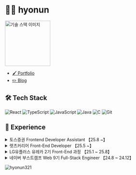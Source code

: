# 👨‍💻 hyonun

<div align="left">
  <img src="https://github.com/user-attachments/assets/c7d1fca9-61a1-4399-9941-0ae0301c7822" width="150" alt="기술 스택 이미지">
</div>

- [🖌️ Portfolio](https://hyonun321.github.io/2025_portfolio_1/)
- [✏️ Blog](https://velog.io/@hyonun)



## 🛠 Tech Stack
![React](https://img.shields.io/badge/React-61DAFB?style=flat&logo=react&logoColor=black)
![TypeScript](https://img.shields.io/badge/TypeScript-3178C6?style=flat&logo=typescript&logoColor=white)
![JavaScript](https://img.shields.io/badge/JavaScript-F7DF1E?style=flat&logo=javascript&logoColor=black)
![Java](https://img.shields.io/badge/Java-007396?style=flat&logo=java&logoColor=white)
![C](https://img.shields.io/badge/C-A8B9CC?style=flat&logo=c&logoColor=black)
![Git](https://img.shields.io/badge/Git-F05032?style=flat&logo=Git&logoColor=white)

## 🏢 Experience

<details>
  <summary>
    토스증권 Frontend Developer Assistant 【25.8 ~】 
  </summary>
  
  > Toss-Invest Frontend Developer Assistant

  
</details>

<details>
  <summary>
    렛츠커리어 Front-End Developer 【25.5 ~】 
  </summary>
  
  > Let's Career Front-end Engineer

  [🌐Site](https://www.letscareer.co.kr/)
 [📘GitHub Repository](https://github.com/Let-s-intern/lets-intern-client)
 
**주요 활동**: **[웹사이트 Frontend 개발]** 
- Backend 개발자, PM, 프로덕트 디자이너 등과의 자유로운 협업을 통해 함께 성장하는 환경 구축
- Next.js 기반의 Frontend 코드베이스 개선 및 검색엔진 최적화를 위한 SSR 작업 수행
- 프로덕트 런칭 후 발생하는 긴급 이슈 대응 및 사용자 경험 개선을 위한 운영 업무 수행
- 내부 운영에 필요한 백오피스 시스템 구축 및 개선을 통해 운영팀과 협업하며 서비스 효율성 극대화

  
</details>
<details>
  <summary>
    LG유플러스 유레카 2기 Front-End 과정 【25.1 ~ 25.8】 
  </summary>
  
  
  > 2025 LG Uplus Ureca Front-end Course

**주요 활동**:
- 웹 아키텍처 기본 및 웹 보안 기초 교육
- 코딩테스트 및 자바 기본역량 
- 코드 리뷰와 페어 프로그래밍을 통한 코드 품질 향상


## 💻 Projects

### 🤖 Me+ (미플러스) – GPT 기반 요금제 추천 챗봇 서비스
> GPT-powered Mobile Plan Recommendation Chatbot


<p align="center">
  <img src="https://github.com/user-attachments/assets/572e43d3-b2ec-4be8-8024-d1467dec4de8" width="400"/>
  <video src="https://github.com/user-attachments/assets/a35c2dd6-d203-4ed0-b392-ee763cfe71a3" width="400"/>
</p>

[🌐Site](https://me-plus-client.vercel.app/)
[📘 GitHub Repository](https://github.com/yeji424/me-plus)
[🔗 발표자료(PPT)](https://www.canva.com/design/DAGrVKE6bnw/QJfV7bizUrdXYFs1XzD1aQ/edit)
[🎥 시연 영상](https://www.youtube.com/watch?v=04NNuDxZ5X0&ab_channel=%ED%81%AC%EB%9D%BC%EC%9D%B4%EB%AF%B8)

**프로젝트 소개**: 
GPT 모델을 활용하여 사용자에게 맞춤형 모바일 요금제를 추천하는 챗봇 기반 웹 서비스입니다.



**담당 업무:**
- GPT 기반 요금제 추천 설계 및 ChatBotPage UI/UX 리드
- 한국투자증권 API와 Puppeteer 기반 크롤링 테스트
- GPT 응답 토큰 최적화를 위한 프롬프트 및 모델 구조 설계
- 실시간 응답 처리를 위한 Socket 통신 및 메모이제이션 구조 설계
- 유저 상태 기반 UX 흐름 제어 (searchParams, React.memo 등 활용)
- 기능 명세서, 설계 기준 정의 및 팀 기술 위키 작성

**핵심 경험:**
![image](https://github.com/user-attachments/assets/e3ad6f49-257b-43b3-b1f0-030dd5eb520c)

- ✅ GPT 설계 인사이트
  - 초기에는 GPT에 모든 요금제 데이터를 통째로 넣는 구조를 실험했으나, 토큰 한계 및 응답 딜레이 문제로 GPT-4.1-mini + DB 필터링 구조로 전환
  - '요금제 4회 응답 내 제공', '응답 속도 최소화', '토큰 소모 절감'을 기준으로 성능 비교 실험과 베이스라인 정의

### 🧠 JobThoughts – 가치관 기반 직업 추천 및 채용 안내 서비스  
> Value-driven Job Recommendation Web App


[🌐Site](https://job-thoughts-client.vercel.app/)
[📘GitHub Repository](https://github.com/hyonun321/JobThoughts)  
[🔗PPT](https://www.canva.com/design/DAGm6Gp7AEs/RV6anLgGtHmjVq6RjZv9dw/view?utm_content=DA%5B%E2%80%A6%5Dhare&utm_medium=link2&utm_source=uniquelinks&utlId=h4543e21b68)






**프로젝트 소개**:  
가치관 기반 직업 추천과 채용 공고 안내를 제공하는 인터랙티브 웹 서비스
  
<table>
  <tr>
    <td><img src="https://github.com/user-attachments/assets/f95064c8-b70e-4b4f-a3c4-c5ac2f74576d" width="400"/></td>
        <td><img src="https://github.com/user-attachments/assets/6ba58355-0cfe-4253-8faa-67221cbb1855" width="400"/></td>
  </tr>
</table>

**담당 업무**:  
- CareerNet API 연동 및 카드 기반 직업 가치관 검사 구현  
- Framer Motion, Sticky 섹션을 활용한 스크롤 기반 인터랙션 UI 설계  
- Puppeteer를 이용한 채용공고 크롤링 테스트 및 Render/Vercel 배포  
- 사용자 흐름 중심의 반응형 UI 및 키보드 기반 UX 구성  
- 팀 내 역할 분담에 따른 기술 위키 작성 및 협업 중심 개발

---


### Doss! - 웹뷰 기반 주식 정보 열람 서비스
> Mobile-View Stock Web Service

[📘 GitHub Repository](https://github.com/hyonun321/toss_copy)

🔗[Video](https://youtu.be/vD-YFp99zmY?si=hNS5s9xW3LVr1I0m)

**프로젝트 소개**:
앱처럼 동작하는 모바일뷰 기반 주식확인 증권 웹 서비스

![1-ezgif com-speed](https://github.com/user-attachments/assets/6ff69ebf-d04a-4fdf-95ce-c4d856097de5)


**담당 업무**:
- Figma를 통해 컴포넌트 및 전체 유저시나리오 워크 플로우 디자인
- Nextjs- App router 를 통한 페이지 라우팅
- 앱 디자인 컴포저블 UI 형식으로 화면 설계
- 디바운싱 & 엘라스틱 서치를 통한 주식정보 조회 (국내, 미국 총 6000개 추가)
- Backend 연동하여 한국투자증권 실시간 주식(국내,미국) 정보 조회 기능 구현
- 시연 영상 제작 (Adobe Premiere Pro)

</details>
<details>
  <summary>
    네이버 부스트캠프 Web 9기 Full-Stack Engineer 【24.8 ~ 24.12】 
  </summary>
  
> 2024 Naver Boostcamp Web Development Course

**주요 활동**:
- 웹 프로그래밍 심화 학습 및 실무 프로젝트 수행
- 팀 프로젝트를 통한 협업 경험 강화
- 코드 리뷰와 페어 프로그래밍을 통한 코드 품질 향상

## 💻 Projects

### Nocta - 실시간 동시편집 마크다운 에디터
> A real-time collaborative Markdown editor powered by CRDT

[🔗 Live Demo](https://nocta.site) | [📘 GitHub Repository](https://github.com/boostcampwm-2024/refactor-web33-Nocta)

![Nocta Preview](https://github.com/user-attachments/assets/05fef68a-1308-4953-9ecd-8f60cb0ab157)

**프로젝트 소개**:
실시간으로 여러 사용자가 동시에 마크다운 문서를 편집할 수 있는 웹 애플리케이션입니다. CRDT 알고리즘을 활용하여 동시성 문제를 해결하고, 실시간 협업 기능을 구현했습니다.

**담당 업무 및 성과**:
- [CRDT 라이브러리 설계 및 구현](https://velog.io/@hyonun/CRDT-%EA%B5%AC%ED%98%84-%EC%97%AC%EC%A0%95%EA%B8%B0-1-CRDT%EB%A5%BC-%EC%82%AC%EC%9A%A9%ED%95%98%EA%B3%A0-%EA%B5%AC%ED%98%84%EB%B0%A9%EC%8B%9D%EC%9D%84-%EC%A0%95%ED%95%B4%EB%B3%B4%EC%9E%90)
  - RGA 기반 이중 링크드리스트로 CRDT 설계
  - EditorCRDT와 BlockCRDT 분리하여 확장성 부여
  - 기존 단일 CRDT에서 다중 분리 구조로 변경하여 텍스트 동기화 성능 개선
 
- [워크스페이스 실시간 상호작용 및 권한 관리 기능 개발](https://velog.io/@hyonun/Socket.io-Workspace-%EA%B5%AC%ED%98%84-%EC%97%AC%EC%A0%95%EA%B8%B0-1-%EA%B2%8C%EC%8A%A4%ED%8A%B8-%EC%9C%A0%EC%A0%80-Workspace-%EB%B6%84%EB%A6%AC%ED%99%94)
  - 사용자별 워크스페이스 접근 권한 시스템 설계 및 구현
  - WebSocket 기반 페이지별 실시간 다중 접속 관리 및 상태 동기화
  - Socket.io를 활용한 실시간 알림 시스템(Toast)으로 협업 경험 개선
- [개발위키 트러블슈팅 포함 40개 작성](https://abrupt-feta-9a9.notion.site/12a9ff1b21c380f2a490deae65256639?pvs=4)
- [Nocta Icon 로티 애니메이션 제작](https://abrupt-feta-9a9.notion.site/cb9b795665e940779ea2e57e1fe81776?pvs=4)
  
  ![nocta Day](https://github.com/user-attachments/assets/81ddb6a4-a280-4750-98c1-27bf46ef7688)
  - 디자인: 피그마
  - 애니메이션: Phase, Lotties
- [기술 시연 영상 제작](https://youtu.be/0AZAixGrMbo?si=qjJJbB8QWp_S4VL_)
- AI 기능 추가
  - 유저가 원하는 페이지 문서의 초안을 작성하거나 정보를 얻게 도와줌

**문제 해결 경험**:
- [입력 순서 불일치로 인한 캐럿 동기화 문제](https://velog.io/@hyonun/%EC%BA%90%EB%9F%BF%EB%8F%99%EA%B8%B0%ED%99%94)
  - 여러 문서를 동시에 편집할 때 유저들의 캐럿이 의도치 않게 다른 위치로 이동하는 현상 발생
  - 해결 방법:
    - 글로벌 상태로 관리되는 캐럿 위치가 모든 문서에 영향을 미치는 것을 확인
    - 문서별로 독립적인 캐럿 상태 관리의 필요성 도출
    - 로컬상태에서 페이지별 독립 캐럿 상태 관리 시스템 구현(setCaretPosition)

- [불필요한 리렌더링 55% 개선 ](https://velog.io/@hyonun/%EB%A6%AC%EB%A0%8C%EB%8D%94%EB%A7%81)
  - 페이지 리사이즈 및 이동시 동일한 DOM요소의 리렌더링 발생
  - 해결 방법:
    - 텍스트 블럭요소 React.memo 및 useCallback 활용
    - 전체 렌더링 시간 11.3ms -> 4.9ms 으로 55% 개선
    - 리스트 가상화를 통한 보이는 요소만 렌더링 처리

#### **리팩토링**: (25.1 ~ 25.6) 현재 진행중

<img src="https://github.com/user-attachments/assets/8e4b6dd1-a6e6-469c-8ec4-634adb08bde6" width="600"/>

**- 목적: 개발자에게 캐럿 관리나 문서 상태관리를 하지 않게 하기 위함**

- [NoctaCRDT 라이브러리 리팩토링 -> NoctaDoc 으로 개선](https://velog.io/@hyonun/CRDT-%EB%9D%BC%EC%9D%B4%EB%B8%8C%EB%9F%AC%EB%A6%AC-%EB%A6%AC%ED%8C%A9%ED%86%A0%EB%A7%81-1)
  - NoctaDoc: CRDT 관련 연산을 처리하는 문서 라이브러리
  - NoctaRealm: CRDT 관련 연산 이후 캐럿 상태와 문서 동기화를 관리하는 라이브러리
  - @: Socket 연결및 room 관련 처리
  - 프론트엔드, 서버 별로 Adapter를 주입 해제 시키는 방법으로 리팩토링
  
</details>


<p align="left"> <img src="https://komarev.com/ghpvc/?username=hyonun321&label=Profile%20views&color=0e75b6&style=flat" alt="hyonun321" /> </p>
